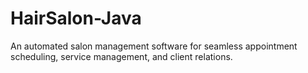 # HairSalon-Java
 An automated salon management software for seamless appointment scheduling, service management, and client relations.
